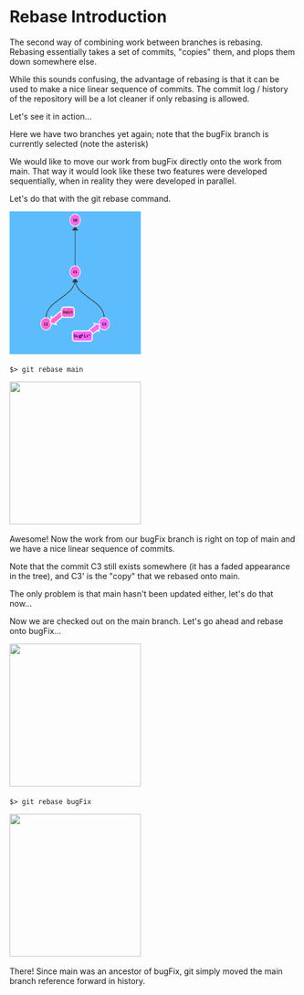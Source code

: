 # Rebase Introduction

The second way of combining work between branches is rebasing. Rebasing essentially takes a set of commits, "copies" them, and plops them down somewhere else.

While this sounds confusing, the advantage of rebasing is that it can be used to make a nice linear sequence of commits. The commit log / history of the repository will be a lot cleaner if only rebasing is allowed.

Let's see it in action...

Here we have two branches yet again; note that the bugFix branch is currently selected (note the asterisk)

We would like to move our work from bugFix directly onto the work from main. That way it would look like these two features were developed sequentially, when in reality they were developed in parallel.

Let's do that with the git rebase command.

<img src="pics/task4_1.png" width="230" height="250"/>

```$> git rebase main```

<img src="pics/task4_2.png" width="230" height="250"/>

Awesome! Now the work from our bugFix branch is right on top of main and we have a nice linear sequence of commits.

Note that the commit C3 still exists somewhere (it has a faded appearance in the tree), and C3' is the "copy" that we rebased onto main.

The only problem is that main hasn't been updated either, let's do that now...

Now we are checked out on the main branch. Let's go ahead and rebase onto bugFix...

<img src="pics/task4_3.png" width="230" height="250"/>

```$> git rebase bugFix```

<img src="pics/task4_4.png" width="230" height="250"/>


There! Since main was an ancestor of bugFix, git simply moved the main branch reference forward in history.
